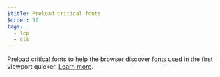 ```yaml
---
$title: Preload critical fonts
$order: 30
tags:
  - lcp
  - cls
---
```

Preload critical fonts to help the browser discover fonts used in the first viewport quicker. [Learn more](https://web.dev/optimize-webfont-loading/#preload-your-webfont-resources).

